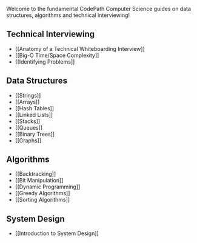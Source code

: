 Welcome to the fundamental CodePath Computer Science guides on data structures, algorithms and technical interviewing!

## Technical Interviewing

 * [[Anatomy of a Technical Whiteboarding Interview]]
 * [[Big-O Time/Space Complexity]]
 * [[Identifying Problems]]

## Data Structures

 * [[Strings]]
 * [[Arrays]]
 * [[Hash Tables]]
 * [[Linked Lists]]
 * [[Stacks]]
 * [[Queues]]
 * [[Binary Trees]]
 * [[Graphs]]

## Algorithms

 * [[Backtracking]]
 * [[Bit Manipulation]]
 * [[Dynamic Programming]]
 * [[Greedy Algorithms]]
 * [[Sorting Algorithms]]

## System Design

 * [[Introduction to System Design]]